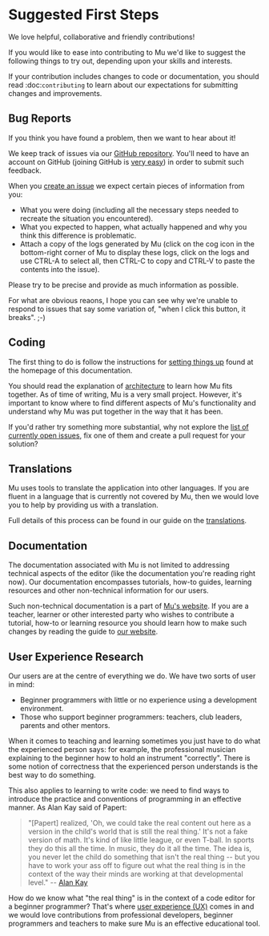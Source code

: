# Suggested First Steps

We love helpful, collaborative and friendly contributions!

If you would like to ease into contributing to Mu we'd like to suggest the
following things to try out, depending upon your skills and interests.

If your contribution includes changes to code or documentation, you should read
:doc:`contributing` to learn about our expectations for submitting changes and
improvements.

## Bug Reports

If you think you have found a problem, then we want to hear about it!

We keep track of issues via our
[GitHub repository](https://github.com/mu-editor/mu/issues/). You'll need to
have an account on GitHub (joining GitHub is
[very easy](https://github.com/join)) in order to submit such feedback.

When you [create an issue](https://github.com/mu-editor/mu/issues/new) we
expect certain pieces of information from you:

* What you were doing (including all the necessary steps needed to recreate
  the situation you encountered).
* What you expected to happen, what actually happened and why you think this
  difference is problematic.
* Attach a copy of the logs generated by Mu (click on the cog icon in the
  bottom-right corner of Mu to display these logs, click on the logs and use
  CTRL-A to select all, then CTRL-C to copy and CTRL-V to paste the contents
  into the issue).

Please try to be precise and provide as much information as possible.

For what are obvious reaons, I hope you can see why we're unable to respond to
issues that say some variation of, "when I click this button, it breaks". ;-)

## Coding

The first thing to do is follow the instructions for
[setting things up](index.md) found at the homepage of this documentation.

You should read the explanation of [architecture](architecture.md) to learn how Mu
fits together. As of time of writing, Mu is a very small project. However, it's
important to know where to find different aspects of Mu's functionality and
understand why Mu was put together in the way that it has been.

If you'd rather try something more substantial, why not explore the
[list of currently open issues](https://github.com/mu-editor/Mu-tate/issues/),
fix one of them and create a pull request for your solution?

## Translations

Mu uses tools to translate the application into
other languages. If you are fluent in a language that is currently not covered
by Mu, then we would love you to help by providing us with a translation.

Full details of this process can be found in our guide on the
[translations](translations).

## Documentation

The documentation associated with Mu is not limited to addressing technical
aspects of the editor (like the documentation you're reading right now). Our
documentation encompasses tutorials, how-to guides, learning resources and
other non-technical information for our users.

Such non-technical documentation is a part of
[Mu's website](https://codewith.mu/). If you are a teacher, learner or other
interested party who wishes to contribute a tutorial, how-to or learning
resource you should learn how to make such changes by reading the guide to
[our website](website.md).

## User Experience Research

Our users are at the centre of everything we do. We have two sorts of user in
mind:

* Beginner programmers with little or no experience using a development
  environment.
* Those who support beginner programmers: teachers, club leaders, parents and
  other mentors.

When it comes to teaching and learning sometimes you just have to do what the
experienced person says: for example, the professional musician explaining to
the beginner how to hold an instrument "correctly". There is some notion of
correctness that the experienced person understands is the best way to do
something.

This also applies to learning to write code: we need to find ways to introduce
the practice and conventions of programming in an effective manner. As Alan Kay
said of Papert:

> "[Papert] realized, 'Oh, we could take the real content out here as a
> version in the child's world that is still the real thing.' It's not a fake
> version of math. It's kind of like little league, or even T-ball. In sports
> they do this all the time. In music, they do it all the time. The idea is,
> you never let the child do something that isn't the real thing -- but you
> have to work your ass off to figure out what the real thing is in the
> context of the way their minds are working at that developmental level."
> -- [Alan Kay](https://www.fastcompany.com/40435064/what-alan-kay-thinks-about-the-iphone-and-technology-now)

How do we know what "the real thing" is in the context of a code editor for a
beginner programmer? That's where [user experience (UX)](user-experience.md)
comes in and we would love contributions from professional developers, beginner
programmers and teachers to make sure Mu is an effective educational tool.
